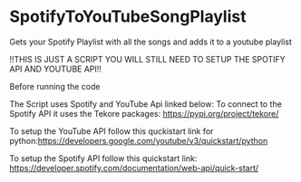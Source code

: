 # SpotifyToYouTubeSongPlaylist
Gets your Spotify Playlist with all the songs and adds it to a youtube playlist 

!!THIS IS JUST A SCRIPT YOU WILL STILL NEED TO SETUP THE SPOTIFY API AND YOUTUBE API!!

Before running the code 


The Script uses Spotify and YouTube Api linked below:
To connect to the Spotify API it uses the Tekore packages: https://pypi.org/project/tekore/

To setup the YouTube API follow this quckistart link for python:https://developers.google.com/youtube/v3/quickstart/python

To setup the Spotify API follow this quickstart link: https://developer.spotify.com/documentation/web-api/quick-start/
